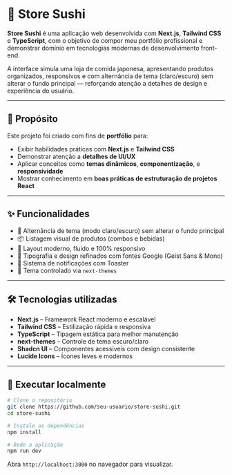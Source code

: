 
# 🍣 Store Sushi

**Store Sushi** é uma aplicação web desenvolvida com **Next.js**, **Tailwind CSS** e **TypeScript**, com o objetivo de compor meu portfólio profissional e demonstrar domínio em tecnologias modernas de desenvolvimento front-end.

A interface simula uma loja de comida japonesa, apresentando produtos organizados, responsivos e com alternância de tema (claro/escuro) sem alterar o fundo principal — reforçando atenção a detalhes de design e experiência do usuário.

---

## 🎯 Propósito

Este projeto foi criado com fins de **portfólio** para:

- Exibir habilidades práticas com **Next.js** e **Tailwind CSS**
- Demonstrar atenção a **detalhes de UI/UX**
- Aplicar conceitos como **temas dinâmicos**, **componentização**, e **responsividade**
- Mostrar conhecimento em **boas práticas de estruturação de projetos React**

---

## ✨ Funcionalidades

- 🔄 Alternância de tema (modo claro/escuro) sem alterar o fundo principal
- 📦 Listagem visual de produtos (combos e bebidas)
- 🧭 Layout moderno, fluido e 100% responsivo
- 🎨 Tipografia e design refinados com fontes Google (Geist Sans & Mono)
- 🔔 Sistema de notificações com Toaster
- 🌙 Tema controlado via `next-themes`

---

## 🛠️ Tecnologias utilizadas

- **Next.js** – Framework React moderno e escalável
- **Tailwind CSS** – Estilização rápida e responsiva
- **TypeScript** – Tipagem estática para melhor manutenção
- **next-themes** – Controle de tema escuro/claro
- **Shadcn UI** – Componentes acessíveis com design consistente
- **Lucide Icons** – Ícones leves e modernos

---

## 🚀 Executar localmente

```bash
# Clone o repositório
git clone https://github.com/seu-usuario/store-sushi.git
cd store-sushi

# Instale as dependências
npm install

# Rode a aplicação
npm run dev
```

Abra `http://localhost:3000` no navegador para visualizar.
